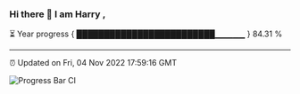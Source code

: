 ### Hi there 👋 I am Harry , 

⏳ Year progress { █████████████████████████▁▁▁▁▁ } 84.31 %

---

⏰ Updated on Fri, 04 Nov 2022 17:59:16 GMT

![Progress Bar CI](https://github.com/duykhang68/duykhang68/workflows/Progress%20Bar%20CI/badge.svg)
